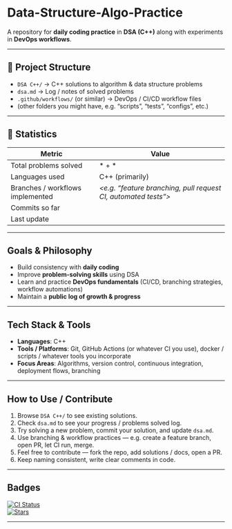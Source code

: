 # Data-Structure-Algo-Practice

A repository for **daily coding practice** in **DSA (C++)** along with experiments in **DevOps workflows**.

---

## 📂 Project Structure

- `DSA C++/` → C++ solutions to algorithm & data structure problems  
- `dsa.md` → Log / notes of solved problems  
- `.github/workflows/` (or similar) → DevOps / CI/CD workflow files  
- (other folders you might have, e.g. “scripts”, “tests”, “configs”, etc.)

---

## 🚀 Statistics

| Metric | Value |
|---|---|
| Total problems solved | * + * |
| Languages used | C++ (primarily) |
| Branches / workflows implemented | *\<e.g. “feature branching, pull request CI, automated tests”\>* |
| Commits so far |  |
| Last update |  |

---

## Goals & Philosophy

- Build consistency with **daily coding**  
- Improve **problem-solving skills** using DSA  
- Learn and practice **DevOps fundamentals** (CI/CD, branching strategies, workflow automations)  
- Maintain a **public log of growth & progress**

---

## Tech Stack & Tools

- **Languages**: C++  
- **Tools / Platforms**: Git, GitHub Actions (or whatever CI you use), docker / scripts / whatever tools you incorporate  
- **Focus Areas**: Algorithms, version control, continuous integration, deployment flows, branching

---

## How to Use / Contribute

1. Browse `DSA C++/` to see existing solutions.  
2. Check `dsa.md` to see your progress / problems solved log.  
3. Try solving a new problem, commit your solution, and update `dsa.md`.  
4. Use branching & workflow practices — e.g. create a feature branch, open PR, let CI run, merge.  
5. Feel free to contribute — fork the repo, add solutions / docs, open a PR.  
6. Keep naming consistent, write clear comments in code.

---

## Badges

[![CI Status](https://github.com/wazmiali/Data-Structure-Algo-Practice/actions/workflows/ci.yml/badge.svg)](https://github.com/wazmiali/Data-Structure-Algo-Practice/actions)  
[![Stars](https://img.shields.io/github/stars/wazmiali/Data-Structure-Algo-Practice)](https://github.com/wazmiali/Data-Structure-Algo-Practice/stargazers)

---
